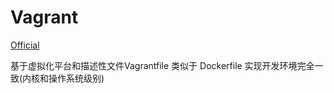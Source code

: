 # Vagrant
[Official](https://www.vagrantup.com)

基于虚拟化平台和描述性文件Vagrantfile 类似于 Dockerfile 实现开发环境完全一致(内核和操作系统级别)
